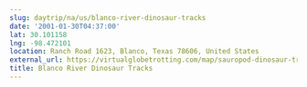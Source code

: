 ```yaml
---
slug: daytrip/na/us/blanco-river-dinosaur-tracks
date: '2001-01-30T04:37:00'
lat: 30.101158
lng: -98.472101
location: Ranch Road 1623, Blanco, Texas 78606, United States
external_url: https://virtualglobetrotting.com/map/sauropod-dinosaur-tracks/view/google/
title: Blanco River Dinosaur Tracks
---
```




